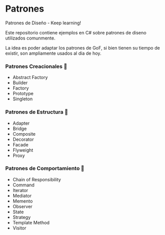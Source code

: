 # Patrones
Patrones de Diseño - Keep learning! 

Este repositorio contiene ejemplos en C# sobre patrones de diseno utilizados comunmente.

La idea es poder adaptar los patrones de GoF, si bien tienen su tiempo de existir, son ampliamente usados al dia de hoy.

### Patrones Creacionales :icecream:

* Abstract Factory
* Builder
* Factory
* Prototype
* Singleton

### Patrones de Estructura :construction_worker:

* Adapter
* Bridge
* Composite
* Decorator
* Facade
* Flyweight
* Proxy

### Patrones de Comportamiento :busts_in_silhouette:

* Chain of Responsibility
* Command
* Iterator
* Mediator
* Memento
* Observer
* State
* Strategy
* Template Method
* Visitor

